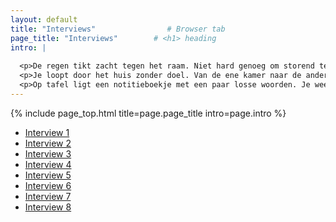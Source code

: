 ```yaml
---
layout: default
title: "Interviews"                # Browser tab
page_title: "Interviews"        # <h1> heading
intro: |
  
  <p>De regen tikt zacht tegen het raam. Niet hard genoeg om storend te zijn, maar net genoeg om op te merken. Het is een geluid dat erbij hoort, alsof het de ruimte vult zonder iets van je te vragen. Buiten zijn de kleuren doffer geworden, bijna grijs.</p>
  <p>Je loopt door het huis zonder doel. Van de ene kamer naar de andere, gewoon om te voelen hoe het is om ergens anders te staan. Soms helpt dat, al verandert er feitelijk niets. De muren blijven dezelfde, de stilte ook.</p>
  <p>Op tafel ligt een notitieboekje met een paar losse woorden. Je weet niet meer precies waarom je ze opschreef. Misschien hoorde je ze ergens, misschien kwamen ze zomaar in je op. Ze zeggen niet veel, maar het voelt goed dat ze er staan.</p>
---
```


{% include page_top.html 
   title=page.page_title 
   intro=page.intro 
%}

<div class="custom-section">
  
<ul class="Interview-list">
  <li><a href="/Interviewen/Interview1/">Interview 1</a></li>
  <li><a href="/Interviewen/Interview2/">Interview 2</a></li>
  <li><a href="/Interviewen/Interview3/">Interview 3</a></li>
  <li><a href="/Interviewen/Interview4/">Interview 4</a></li>
  <li><a href="/Interviewen/Interview5/">Interview 5</a></li>
  <li><a href="/Interviewen/Interview6/">Interview 6</a></li>
  <li><a href="/Interviewen/Interview7/">Interview 7</a></li>
  <li><a href="/Interviewen/Interview8/">Interview 8</a></li>
  
</ul></div>

